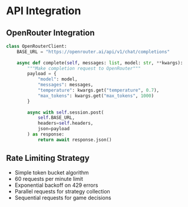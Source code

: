 # API Integration

## OpenRouter Integration

```python
class OpenRouterClient:
    BASE_URL = "https://openrouter.ai/api/v1/chat/completions"
    
    async def complete(self, messages: list, model: str, **kwargs):
        """Make completion request to OpenRouter"""
        payload = {
            "model": model,
            "messages": messages,
            "temperature": kwargs.get("temperature", 0.7),
            "max_tokens": kwargs.get("max_tokens", 1000)
        }
        
        async with self.session.post(
            self.BASE_URL,
            headers=self.headers,
            json=payload
        ) as response:
            return await response.json()
```

## Rate Limiting Strategy

- Simple token bucket algorithm
- 60 requests per minute limit
- Exponential backoff on 429 errors
- Parallel requests for strategy collection
- Sequential requests for game decisions

